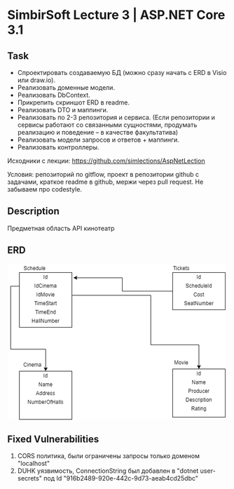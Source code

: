 # SimbirSoft Lecture 3 | ASP.NET Core 3.1 

## Task

- Спроектировать создаваемую БД (можно сразу начать с ERD в Visio или draw.io).
- Реализовать доменные модели.
- Реализовать DbContext.
- Прикрепить скриншот ERD в readme.
- Реализовать DTO и маппинги.
- Реализовать по 2-3 репозитория и сервиса. (Если репозитории и сервисы работают со связанными сущностями, продумать реализацию и поведение – в качестве факультатива)
- Реализовать модели запросов и ответов + маппинги.
- Реализовать контроллеры.

Исходники с лекции: https://github.com/simlections/AspNetLection

Условия: репозиторий по gitflow, проект в репозитории github с задачами, краткое readme в github, мержи через pull request. Не забываем про codestyle.

## Description

Предметная область API кинотеатр

## ERD

![ERD](ERD.png)

## Fixed Vulnerabilities

1. CORS политика, были ограничены запросы только доменом "localhost"
2. DUHK уязвимость, ConnectionString был добавлен в "dotnet user-secrets" под Id "916b2489-920e-442c-9d73-aeab4cd25dbc"